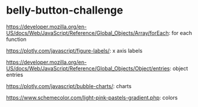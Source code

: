 # belly-button-challenge

https://developer.mozilla.org/en-US/docs/Web/JavaScript/Reference/Global_Objects/Array/forEach: for each function

https://plotly.com/javascript/figure-labels/: x axis labels

https://developer.mozilla.org/en-US/docs/Web/JavaScript/Reference/Global_Objects/Object/entries: object entries

https://plotly.com/javascript/bubble-charts/: charts

https://www.schemecolor.com/light-pink-pastels-gradient.php: colors
